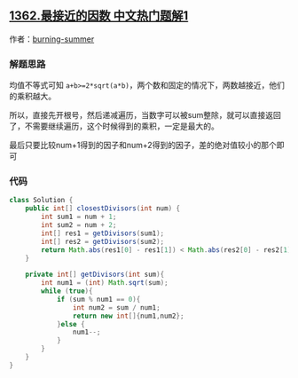 ## [1362.最接近的因数 中文热门题解1](https://leetcode.cn/problems/closest-divisors/solutions/100000/jun-zhi-bu-deng-shi-si-xiang-xian-zhao-gen-hao-shu)

作者：[burning-summer](https://leetcode.cn/u/burning-summer)

### 解题思路
均值不等式可知 `a+b>=2*sqrt(a*b)`，两个数和固定的情况下，两数越接近，他们的乘积越大。

所以，直接先开根号，然后递减遍历，当数字可以被sum整除，就可以直接返回了，不需要继续遍历，这个时候得到的乘积，一定是最大的。

最后只要比较num+1得到的因子和num+2得到的因子，差的绝对值较小的那个即可

### 代码

```java
class Solution {
    public int[] closestDivisors(int num) {
        int sum1 = num + 1;
        int sum2 = num + 2;
        int[] res1 = getDivisors(sum1);
        int[] res2 = getDivisors(sum2);
        return Math.abs(res1[0] - res1[1]) < Math.abs(res2[0] - res2[1]) ? res1:res2;
    }
    
    private int[] getDivisors(int sum){
        int num1 = (int) Math.sqrt(sum);
        while (true){
            if (sum % num1 == 0){
                int num2 = sum / num1;
                return new int[]{num1,num2};
            }else {
                num1--;
            }
        }
    }
}
```